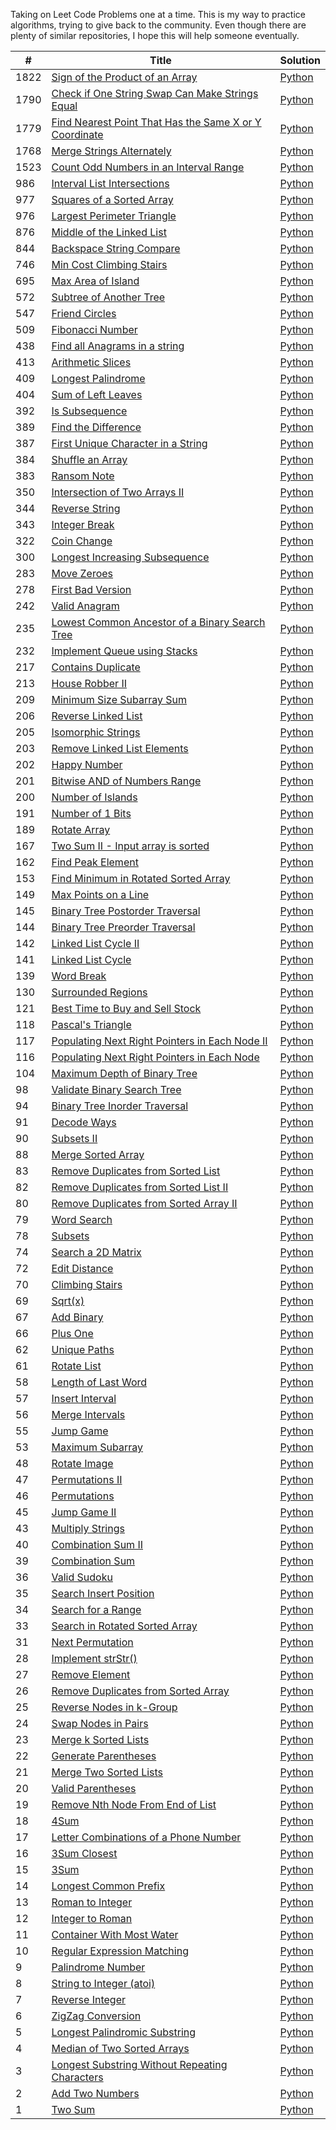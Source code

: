 

Taking on Leet Code Problems one at a time. This is my way to practice algorithms, trying to give back to the community. Even though there are plenty of similar repositories, I hope this will help someone eventually.



| # | Title | Solution |
|---| ----- | -------- |
|1822|[Sign of the Product of an Array](https://leetcode.com/problems/sign-of-the-product-of-an-array/) |[Python](/Solutions/1822.%20Sign%20of%20the%20Product%20of%20an%20Array/solution.py)|
|1790|[Check if One String Swap Can Make Strings Equal](https://leetcode.com/problems/check-if-one-string-swap-can-make-strings-equal/) |[Python](/Solutions/1790.%20Check%20if%20One%20String%20Swap%20Can%20Make%20Strings%20Equal/solution.py)|
|1779|[Find Nearest Point That Has the Same X or Y Coordinate](https://leetcode.com/problems/find-nearest-point-that-has-the-same-x-or-y-coordinate/) |[Python](/Solutions/1779.%20Find%20Nearest%20Point%20That%20Has%20the%20Same%20X%20or%20Y%20Coordinate/solution.py)|
|1768|[Merge Strings Alternately](https://leetcode.com/problems/merge-strings-alternately/) |[Python](/Solutions/1768.%20Merge%20Strings%20Alternately/solution.py)|
|1523|[Count Odd Numbers in an Interval Range](https://leetcode.com/problems/count-odd-numbers-in-an-interval-range/) |[Python](/Solutions/1523.%20Count%20Odd%20Numbers%20in%20an%20Interval%20Range/solution.py)|
|986|[Interval List Intersections](https://leetcode.com/problems/interval-list-intersections/) |[Python](/Solutions/986.%20Interval%20List%20Intersections/solution.py)|
|977|[Squares of a Sorted Array](https://leetcode.com/problems/squares-of-a-sorted-array/) |[Python](/Solutions/977.%20Squares%20of%20a%20Sorted%20Array/solution.py)|
|976|[Largest Perimeter Triangle](https://leetcode.com/problems/largest-perimeter-triangle/) |[Python](/Solutions/976.%20Largest%20Perimeter%20Triangle/solution.py)|
|876|[Middle of the Linked List](https://leetcode.com/problems/middle-of-the-linked-list/) |[Python](/Solutions/876.%20Middle%20of%20the%20Linked%20List/solution.py)|
|844|[Backspace String Compare](https://leetcode.com/problems/backspace-string-compare/description/) |[Python](/Solutions/844.%20Backspace%20String%20Compare/solution.py)|
|746|[Min Cost Climbing Stairs](https://leetcode.com/problems/min-cost-climbing-stairs/) |[Python](/Solutions/746.%20Min%20Cost%20Climbing%20Stairs/solution.py)|
|695|[Max Area of Island](https://leetcode.com/problems/max-area-of-island/) |[Python](/Solutions/695.%20Max%20Area%20of%20Island/solution.py)|
|572|[Subtree of Another Tree](https://leetcode.com/problems/subtree-of-another-tree/) |[Python](/Solutions/572.%20Subtree%20of%20Another%20Tree/solution.py)|
|547|[Friend Circles](https://leetcode.com/problems/friend-circles/) |[Python](/Solutions/547.%20Number%20of%20Provinces/solution.py)|
|509|[Fibonacci Number](https://leetcode.com/problems/fibonacci-number/) |[Python](/Solutions/509.%20Fibonacci%20Number/solution.py)|
|438|[Find all Anagrams in a string](https://leetcode.com/problems/find-all-anagrams-in-a-string/) |[Python](/Solutions/438.%20Find%20All%20Anagrams%20in%20a%20String/solution.py)|
|413|[Arithmetic Slices](https://leetcode.com/problems/arithmetic-slices/) |[Python](/Solutions/413.%20Arithmetic%20Slices/solution.py)|
|409|[Longest Palindrome](https://leetcode.com/problems/longest-palindrome/) |[Python](/Solutions/409.%20Longest%20Palindrome/solution.py)|
|404|[Sum of Left Leaves](https://leetcode.com/problems/sum-of-left-leaves/) |[Python](/Solutions/404.%20Sum%20of%20Left%20Leaves/solution.py)|
|392|[Is Subsequence](https://leetcode.com/problems/is-subsequence/) |[Python](/Solutions/392.%20Is%20Subsequence/solution.py)|
|389|[Find the Difference](https://leetcode.com/problems/find-the-difference/) |[Python](/Solutions/389.%20Find%20the%20Difference/solution.py)|
|387|[First Unique Character in a String](https://leetcode.com/problems/first-unique-character-in-a-string/) |[Python](/Solutions/387.%20First%20Unique%20Character%20in%20a%20String/solution.py)|
|384|[Shuffle an Array](https://leetcode.com/problems/shuffle-an-array/) |[Python](/Solutions/384.%20Shuffle%20an%20Array/solution.py)|
|383|[Ransom Note](https://leetcode.com/problems/ransom-note/) |[Python](/Solutions/383.%20Ransom%20Note/solution.py)|
|350|[Intersection of Two Arrays II](https://leetcode.com/problems/intersection-of-two-arrays-ii/) |[Python](/Solutions/350.%20Intersection%20of%20Two%20Arrays%20II/solution.py)|
|344|[Reverse String](https://leetcode.com/problems/reverse-string/) |[Python](/Solutions/344.%20Reverse%20String/solution.py)|
|343|[Integer Break](https://leetcode.com/problems/integer-break/) |[Python](/Solutions/343.%20Integer%20Break/solution.py)|
|322|[Coin Change](https://leetcode.com/problems/coin-change/) |[Python](/Solutions/322.%20Coin%20Change/solution.py)|
|300|[Longest Increasing Subsequence](https://leetcode.com/problems/longest-increasing-subsequence/)  |[Python](/Solutions/300.%20Longest%20Increasing%20Subsequence/solution.py)|
|283|[Move Zeroes](https://leetcode.com/problems/move-zeroes/)  |[Python](/Solutions/283.%20Move%20Zeroes/solution.py)|
|278|[First Bad Version](https://leetcode.com/problems/first-bad-version/)|[Python](/Solutions/278.%20First%20Bad%20Version/solution.py)|
|242|[Valid Anagram](https://leetcode.com/problems/valid-anagram/)|[Python](/Solutions/242.%20Valid%20Anagram/solution.py)|
|235|[Lowest Common Ancestor of a Binary Search Tree](https://leetcode.com/problems/lowest-common-ancestor-of-a-binary-search-tree/)|[Python](/Solutions/235.%20Lowest%20Common%20Ancestor%20of%20a%20Binary%20Search%20Tree/solution.py)|
|232|[Implement Queue using Stacks](https://leetcode.com/problems/implement-queue-using-stacks/)|[Python](/Solutions/232.%20Implement%20Queue%20using%20Stacks/solution.py)|
|217|[Contains Duplicate](https://leetcode.com/problems/contains-duplicate/)|[Python](/Solutions/217.%20Contains%20Duplicate/solution.py)|
|213|[House Robber II](https://leetcode.com/problems/house-robber-ii/)|[Python](/Solutions/213.%20House%20Robber%20II/solution.py)|
|209|[Minimum Size Subarray Sum](https://leetcode.com/problems/minimum-size-subarray-sum/)|[Python](/Solutions/209.%20Minimum%20Size%20Subarray%20Sum/solution.py)|
|206|[Reverse Linked List](https://leetcode.com/problems/reverse-linked-list/)|[Python](/Solutions/206.%20Reverse%20Linked%20List/solution.py)|
|205|[Isomorphic Strings](https://leetcode.com/problems/isomorphic-strings/)|[Python](/Solutions/205.%20Isomorphic%20Strings/solution.py)|
|203|[Remove Linked List Elements](https://leetcode.com/problems/remove-linked-list-elements/)|[Python](/Solutions/203.%20Remove%20Linked%20List%20Elements/solution.py)|
|202|[Happy Number](https://leetcode.com/problems/happy-number/)|[Python](/Solutions/202.%20Happy%20Number/solution.py)|
|201|[Bitwise AND of Numbers Range](https://leetcode.com/problems/bitwise-and-of-numbers-range/)|[Python](/Solutions/201.%20Bitwise%20AND%20of%20Numbers%20Range/solution.py)|
|200|[Number of Islands](https://leetcode.com/problems/number-of-islands/)|[Python](/Solutions/200.%20Number%20of%20Islands/solution.py)|
|191|[Number of 1 Bits](https://leetcode.com/problems/number-of-1-bits/)|[Python](/Solutions/191.%20Number%20of%201%20Bits/solution.py)|
|189|[Rotate Array](https://leetcode.com/problems/rotate-array/)|[Python](/Solutions/189.%20Rotate%20Array/solution.py)|
|167|[Two Sum II - Input array is sorted](https://leetcode.com/problems/two-sum-ii-input-array-is-sorted/) |[Python](/Solutions/167.%20Two%20Sum%20II%20-%20Input%20Array%20Is%20Sorted/solution.py)|
|162|[Find Peak Element](https://leetcode.com/problems/find-peak-element/) |[Python](/Solutions/162.%20Find%20Peak%20Element/solution.py)|
|153|[Find Minimum in Rotated Sorted Array](https://leetcode.com/problems/find-minimum-in-rotated-sorted-array/)|[Python](/Solutions/153.%20Find%20Minimum%20in%20Rotated%20Sorted%20Array/solution.py)|
|149|[Max Points on a Line](https://leetcode.com/problems/max-points-on-a-line/)|[Python](/Solutions/149.%20Max%20Points%20on%20a%20Line/solution.py)|
|145|[Binary Tree Postorder Traversal](https://leetcode.com/problems/binary-tree-postorder-traversal/)|[Python](/Solutions/145.%20Binary%20Tree%20Postorder%20Traversal/solution.py)|
|144|[Binary Tree Preorder Traversal](https://leetcode.com/problems/binary-tree-preorder-traversal/)|[Python](/Solutions/144.%20Binary%20Tree%20Preorder%20Traversal/solution.py)|
|142|[Linked List Cycle II](https://leetcode.com/problems/linked-list-cycle-ii/)|[Python](/Solutions/142.%20Linked%20List%20Cycle%20II/solution.py)|
|141|[Linked List Cycle](https://leetcode.com/problems/linked-list-cycle/)|[Python](/Solutions/141.%20Linked%20List%20Cycle/solution.py)|
|139|[Word Break](https://leetcode.com/problems/word-break/)|[Python](/Solutions/139.%20Word%20Break/solution.py)|
|130|[Surrounded Regions](https://leetcode.com/problems/surrounded-regions/)|[Python](/Solutions/130.%20Surrounded%20Regions/solution.py)|
|121|[Best Time to Buy and Sell Stock](https://leetcode.com/problems/best-time-to-buy-and-sell-stock/)|[Python](/Solutions/121.%20Best%20Time%20to%20Buy%20and%20Sell%20Stock/solution.py)|
|118|[Pascal's Triangle](https://leetcode.com/problems/pascals-triangle/)|[Python](/Solutions/118.%20Pascal's%20Triangle/solution.py)|
|117|[Populating Next Right Pointers in Each Node II](https://leetcode.com/problems/populating-next-right-pointers-in-each-node-ii/)|[Python](/Solutions/117.%20Populating%20Next%20Right%20Pointers%20in%20Each%20Node%20II/solution.py)|
|116|[Populating Next Right Pointers in Each Node](https://leetcode.com/problems/populating-next-right-pointers-in-each-node/)|[Python](/Solutions/116.%20Populating%20Next%20Right%20Pointers%20in%20Each%20Node/solution.py)|
|104|[Maximum Depth of Binary Tree](https://leetcode.com/problems/maximum-depth-of-binary-tree/)|[Python](/Solutions/104.%20Maximum%20Depth%20of%20Binary%20Tree/solution.py)|
|98|[Validate Binary Search Tree](https://leetcode.com/problems/validate-binary-search-tree/)|[Python](/Solutions/098.%20Validate%20Binary%20Search%20Tree/solution.py)|
|94|[Binary Tree Inorder Traversal](https://leetcode.com/problems/binary-tree-inorder-traversal/)|[Python](/Solutions/094.%20Binary%20Tree%20Inorder%20Traversal/solution.py)|
|91|[Decode Ways](https://leetcode.com/problems/decode-ways/)|[Python](/Solutions/091.%20Decode%20Ways/solution.py)|
|90|[Subsets II](https://leetcode.com/problems/subsets-ii/)|[Python](/Solutions/090.%20Subsets%20II/solution.py)|
|88|[Merge Sorted Array](https://leetcode.com/problems/merge-sorted-array/)|[Python](/Solutions/088.%20Merge%20Sorted%20Array/solution.py)|
|83|[Remove Duplicates from Sorted List](https://leetcode.com/problems/remove-duplicates-from-sorted-list/)|[Python](/Solutions/083.%20Remove%20Duplicates%20from%20Sorted%20List/solution.py)|
|82|[Remove Duplicates from Sorted List II](https://leetcode.com/problems/remove-duplicates-from-sorted-list-ii/)|[Python](/Solutions/082.%20Remove%20Duplicates%20from%20Sorted%20List%20II/solution.py)|
|80|[Remove Duplicates from Sorted Array II](https://leetcode.com/problems/remove-duplicates-from-sorted-array-ii/)|[Python](/Solutions/080.%20Remove%20Duplicates%20from%20Sorted%20Array%20II/solution.py)|
|79|[Word Search](https://leetcode.com/problems/word-search/)|[Python](/Solutions/079.%20Word%20Search/solution.py)|
|78|[Subsets](https://leetcode.com/problems/subsets/)|[Python](/Solutions/078.%20Subsets/solution.py)|
|74|[Search a 2D Matrix](https://leetcode.com/problems/search-a-2d-matrix/)|[Python](/Solutions/074.%20Search%20a%202D%20Matrix/solution.py)|
|72|[Edit Distance](https://leetcode.com/problems/edit-distance/)|[Python](/Solutions/072.%20Edit%20Distance/solution.py)|
|70|[Climbing Stairs](https://leetcode.com/problems/climbing-stairs/)|[Python](/Solutions/070.%20Climbing%20Stairs/solution.py)|
|69|[Sqrt(x)](https://leetcode.com/problems/sqrtx/)|[Python](/Solutions/069.%20Sqrt(x)/solution.py)|
|67|[Add Binary](https://leetcode.com/problems/add-binary/)|[Python](/Solutions/067.%20Add%20Binary/solution.py)|
|66|[Plus One](https://leetcode.com/problems/plus-one/)|[Python](/Solutions/066.%20Plus%20One/solution.py)|
|62|[Unique Paths](https://leetcode.com/problems/unique-paths/)|[Python](/Solutions/062.%20Unique%20Paths/solution.py)|
|61|[Rotate List](https://leetcode.com/problems/rotate-list/)|[Python](/Solutions/061.%20Rotate%20List/solution.py)|
|58|[Length of Last Word](https://leetcode.com/problems/length-of-last-word/)|[Python](/Solutions/058.%20Length%20of%20Last%20Word/solution.py)|
|57|[Insert Interval](https://leetcode.com/problems/insert-interval/)|[Python](/Solutions/057.%20Insert%20Interval/solution.py)|
|56|[Merge Intervals](https://leetcode.com/problems/merge-intervals/)|[Python](/Solutions/056.%20Merge%20Intervals/solution.py)|
|55|[Jump Game](https://leetcode.com/problems/jump-game/)|[Python](/Solutions/055.%20Jump%20Game/solution.py)|
|53|[Maximum Subarray](https://leetcode.com/problems/maximum-subarray/)|[Python](/Solutions/053.%20Maximum%20Subarray/solution.py)|
|48|[Rotate Image](https://leetcode.com/problems/rotate-image/)|[Python](/Solutions/048.%20Rotate%20Image/solution.py)|
|47|[Permutations II](https://leetcode.com/problems/permutations-ii/)|[Python](/Solutions/047.%20Permutations%20II/solution.py)|
|46|[Permutations](https://leetcode.com/problems/permutations/)|[Python](/Solutions/046.%20Permutations/solution.py)|
|45|[Jump Game II](https://leetcode.com/problems/jump-game-ii/)|[Python](/Solutions/045.%20Jump%20Game%20II/solution.py)|
|43|[Multiply Strings](https://leetcode.com/problems/multiply-strings/)|[Python](/Solutions/043.%20Multiply%20Strings/solution.py)|
|40|[Combination Sum II](https://leetcode.com/problems/combination-sum-ii/)|[Python](/Solutions/040.%20Combination%20Sum%20II/solution.py)|
|39|[Combination Sum](https://leetcode.com/problems/combination-sum/)|[Python](/Solutions/039.%20Combination%20Sum/solution.py)|
|36|[Valid Sudoku](https://leetcode.com/problems/valid-sudoku/)|[Python](/Solutions/036.%20Valid%20Sudoku/solution.py)|
|35|[Search Insert Position](https://leetcode.com/problems/search-insert-position/)|[Python](/Solutions/035.%20Search%20Insert%20Position/solution.py)|
|34|[Search for a Range](https://leetcode.com/problems/search-for-a-range/)|[Python](/Solutions/034.%20Find%20First%20and%20Last%20Position%20of%20Element%20in%20Sorted%20Array/solution.py)|
|33|[Search in Rotated Sorted Array](https://leetcode.com/problems/search-in-rotated-sorted-array/)|[Python](/Solutions/033.%20Search%20in%20Rotated%20Sorted%20Array/solution.py)|
|31|[Next Permutation](https://leetcode.com/problems/next-permutation/)|[Python](/Solutions/031.%20Next%20Permutation/solution.py)|
|28|[Implement strStr()](https://leetcode.com/problems/implement-strstr/)|[Python](/Solutions/028.%20Find%20the%20index%20of%20the%20first%20occurence%20in%20a%20string/solution.py)|
|27|[Remove Element](https://leetcode.com/problems/remove-element/)|[Python](/Solutions/027.%20Remove%20Element/solution.py)|
|26|[Remove Duplicates from Sorted Array](https://leetcode.com/problems/remove-duplicates-from-sorted-array/)|[Python](/Solutions/026.%20Remove%20Duplicates%20from%20Sorted%20Array/solution.py)|
|25|[Reverse Nodes in k-Group](https://leetcode.com/problems/reverse-nodes-in-k-group/)|[Python](/Solutions/025.%20Reverse%20k%20nodes/solution.py)|
|24|[Swap Nodes in Pairs](https://leetcode.com/problems/swap-nodes-in-pairs/)|[Python](/Solutions/024.%20Swap%20adjacent%20nodes/solution.py)|
|23|[Merge k Sorted Lists](https://leetcode.com/problems/merge-k-sorted-lists/)|[Python](/Solutions/023.%20Merge%20K%20Sorted%20Lists/solution.py)|
|22|[Generate Parentheses](https://leetcode.com/problems/generate-parentheses/)|[Python](/Solutions/022.%20Generate%20Parentheses/solution.py)|
|21|[Merge Two Sorted Lists](https://leetcode.com/problems/merge-two-sorted-lists/)|[Python](/Solutions/021.%20Merge%20two%20sorted%20lists/solution.py)|
|20|[Valid Parentheses](https://leetcode.com/problems/valid-parentheses/)|[Python](/Solutions/020.%20Valid%20Parentheses/solution.py)|
|19|[Remove Nth Node From End of List](https://leetcode.com/problems/remove-nth-node-from-end-of-list/)|[Python](/Solutions/019.%20Remove%20nth%20node/solution.py)|
|18|[4Sum](https://leetcode.com/problems/4sum/)|[Python](/Solutions/018.%204Sum/solution.py)|
|17|[Letter Combinations of a Phone Number](https://leetcode.com/problems/letter-combinations-of-a-phone-number/)|[Python](/Solutions/017.%20Letter%20Combinations%20of%20a%20phone%20number/solution.py)|
|16|[3Sum Closest](https://leetcode.com/problems/3sum-closest/)|[Python](/Solutions/016.%203Sum%20Closest/solution.py)|
|15|[3Sum](https://leetcode.com/problems/3sum/)|[Python](/Solutions/015.%203Sum/solution.py)|
|14|[Longest Common Prefix](https://leetcode.com/problems/longest-common-prefix/)|[Python](/Solutions/014.%20Longest%20common%20prefix/solution.py)|
|13|[Roman to Integer](https://leetcode.com/problems/roman-to-integer/)|[Python](/Solutions/013.%20Roman%20to%20Integer/solution.py)|
|12|[Integer to Roman](https://leetcode.com/problems/integer-to-roman/)|[Python](/Solutions/012.%20Integer%20to%20Roman/solution.py)|
|11|[Container With Most Water](https://leetcode.com/problems/container-with-most-water/)|[Python](/Solutions/011.%20Container%20with%20most%20water/solution.py)|
|10|[Regular Expression Matching](https://leetcode.com/problems/regular-expression-matching/)|[Python](/Solutions/010.%20Regular%20Expression%20Matching/solution.py)|
|9|[Palindrome Number](https://leetcode.com/problems/palindrome-number/)|[Python](/Solutions/009.%20Palindrome%20Integer/solution.py)|
|8|[String to Integer (atoi)](https://leetcode.com/problems/string-to-integer-atoi/)|[Python](/Solutions/008.%20String%20to%20Integer/solution.py)|
|7|[Reverse Integer](https://leetcode.com/problems/reverse-integer/)|[Python](/Solutions/007.%20Reverse%20Integer/solution.py)|
|6|[ZigZag Conversion](https://leetcode.com/problems/zigzag-conversion/)|[Python](/Solutions/006.%20Zigzag%20Conversion/solution.py)|
|5|[Longest Palindromic Substring](https://leetcode.com/problems/longest-palindromic-substring/)|[Python](/Solutions/005.%20Longest%20Palindromic%20Substring/solution.py)|
|4|[Median of Two Sorted Arrays](https://leetcode.com/problems/median-of-two-sorted-arrays/)|[Python](/Solutions/004.%20Median%20of%20Two%20Sorted%20Arrays/solution.py)|
|3|[Longest Substring Without Repeating Characters](https://leetcode.com/problems/longest-substring-without-repeating-characters/)|[Python](/Solutions/003.%20Longest%20Substring%20Without%20Repeating%20Characters/solution.py)|
|2|[Add Two Numbers](https://leetcode.com/problems/add-two-numbers/)|[Python](/Solutions/002.%20Add%20Two%20Numbers/solution.py)|
|1|[Two Sum](https://leetcode.com/problems/two-sum/)|[Python](/Solutions/001.%20Two%20Sum/solution.py)|